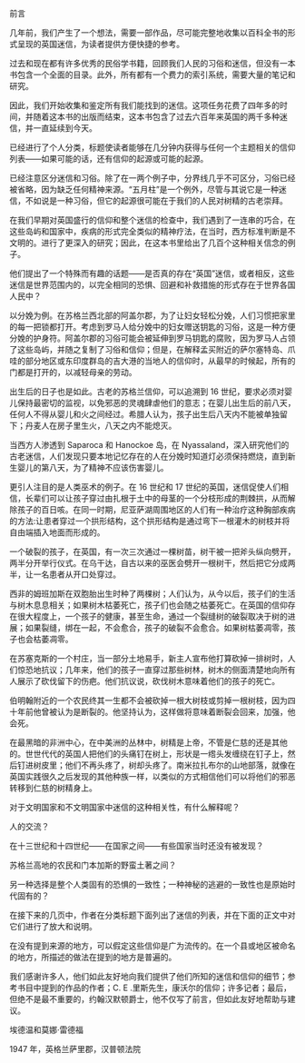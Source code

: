 <title>Encyclopedia of Superstitions</title> <link href="e9780806536248_css.css" rel="stylesheet" type="text/css"> 

前言

几年前，我们产生了一个想法，需要一部作品，尽可能完整地收集以百科全书的形式呈现的英国迷信，为读者提供方便快捷的参考。

过去和现在都有许多优秀的民俗学书籍，回顾我们人民的习俗和迷信，但没有一本书包含一个全面的目录。此外，所有都有一个费力的索引系统，需要大量的笔记和研究。

因此，我们开始收集和鉴定所有我们能找到的迷信。这项任务花费了四年多的时间，并随着这本书的出版而结束，这本书包含了过去六百年来英国的两千多种迷信，并一直延续到今天。

已经进行了个人分类，标题使读者能够在几分钟内获得与任何一个主题相关的信仰列表——如果可能的话，还有信仰的起源或可能的起源。

已经注意区分迷信和习俗。除了在一两个例子中，分界线几乎不可区分，习俗已经被省略，因为缺乏任何精神来源。“五月柱”是一个例外，尽管与其说它是一种迷信，不如说是一种习俗，但它的起源很可能在于我们的人民对树精的古老崇拜。

在我们早期对英国盛行的信仰和整个迷信的检查中，我们遇到了一连串的巧合，在这些岛屿和国家中，疾病的形式完全类似的精神疗法，在当时，西方标准判断是不文明的。进行了更深入的研究；因此，在这本书里给出了几百个这种相关信念的例子。

他们提出了一个特殊而有趣的话题——是否真的存在“英国”迷信，或者相反，这些迷信是世界范围内的，以完全相同的恐惧、回避和补救措施的形式存在于世界各国人民中？

以分娩为例。在苏格兰西北部的阿盖尔郡，为了让妇女轻松分娩，人们习惯把家里的每一把锁都打开。考虑到罗马人给分娩中的妇女赠送钥匙的习俗，这是一种方便分娩的护身符。阿盖尔郡的习俗可能会被延伸到罗马钥匙的腐败，因为罗马人占领了这些岛屿，并随之复制了习俗和信仰；但是，在解释孟买附近的萨尔塞特岛、爪哇的部分地区或东印度群岛的吉大港的当地人的信仰时，从最早的时候起，所有的门都是打开的，以减轻母亲的劳动。

出生后的日子也是如此。古老的苏格兰信仰，可以追溯到 16 世纪，要求必须对婴儿保持最密切的监视，以免邪恶的灵魂肆虐他们的意志；在婴儿出生后的前八天，任何人不得从婴儿和火之间经过。希腊人认为，孩子出生后八天内不能被单独留下；丹麦人在房子里生火，八天之内不能熄灭。

当西方人渗透到 Saparoca 和 Hanockoe 岛，在 Nyassaland，深入研究他们的古老迷信，人们发现只要本地记忆存在的人在分娩时知道灯必须保持燃烧，直到新生婴儿的第八天，为了精神不应该伤害婴儿。

更引人注目的是人类巫术的例子。在 16 世纪和 17 世纪的英国，迷信促使人们相信，长辈们可以让孩子穿过由扎根于土中的母茎的一个分枝形成的荆棘拱，从而解除孩子的百日咳。在同一时期，尼亚萨湖周围地区的人们有一种治疗这种胸部疾病的方法:让患者穿过一个拱形结构，这个拱形结构是通过弯下一根灌木的树枝并将自由端插入地面而形成的。

一个破裂的孩子，在英国，有一次三次通过一棵树苗，树干被一把斧头纵向劈开，两半分开举行仪式。在乌干达，自古以来的巫医会劈开一根树干，然后把它分成两半，让一名患者从开口处穿过。

西非的姆班加斯在双胞胎出生时种了两棵树；人们认为，从今以后，孩子们的生活与树木息息相关；如果树木枯萎死亡，孩子们也会随之枯萎死亡。在英国的信仰存在很大程度上，一个孩子的健康，甚至生命，通过一个裂缝树的破裂取决于树的进展；如果裂缝，绑在一起，不会愈合，孩子的破裂不会愈合。如果树枯萎凋零，孩子也会枯萎凋零。

在苏塞克斯的一个村庄，当一部分土地易手，新主人宣布他打算砍掉一排树时，人们惊恐地抗议；几年来，他们的孩子一直穿过那些树林，树木的侧面清楚地向所有人展示了砍伐留下的伤疤。他们抗议说，砍伐树木意味着他们的孩子的死亡。

伯明翰附近的一个农民终其一生都不会被砍掉一根大树枝或剪掉一根树枝，因为四十年前他曾被认为是断裂的。他坚持认为，这样做将意味着断裂会回来，加强，他会死。

在最黑暗的非洲中心，在中美洲的丛林中，树精是上帝，不管是仁慈的还是其他的。世世代代的英国人把他们的头痛钉在树上，形状是一绺头发缠绕在钉子上，然后钉进树皮里；他们不再头疼了，树却头疼了。南米拉扎布尔的山地部落，就像在英国实践很久之后发现的其他种族一样，以类似的方式相信他们可以将他们的邪恶转移到仁慈的树精身上。

对于文明国家和不文明国家中迷信的这种相关性，有什么解释呢？

人的交流？

在十三世纪和十四世纪——在国家之间——有些国家当时还没有被发现？

苏格兰高地的农民和门本加斯的野蛮土著之间？

另一种选择是整个人类固有的恐惧的一致性；一种神秘的逃避的一致性也是原始时代固有的？

在接下来的几页中，作者在分类标题下面列出了迷信的列表，并在下面的正文中对它们进行了放大和说明。

在没有提到来源的地方，可以假定这些信仰是广为流传的。在一个县或地区被命名的地方，所描述的做法在提到的地方是普遍的。

我们感谢许多人，他们如此友好地向我们提供了他们所知的迷信和信仰的细节；参考书目中提到的作品的作者；C. E .里斯先生，康沃尔的信仰；许多记者；最后，但绝不是最不重要的，约翰汉默顿爵士，他不仅写了前言，但如此友好地帮助与建议。

埃德温和莫娜·雷德福

1947 年，英格兰萨里郡，汉普顿法院